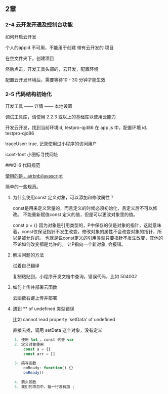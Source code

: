 ## 2章


### 2-4 云开发开通及控制台功能

如何开启云开发


个人的appid 不可用，不能用于创建 带有云开发的 项目

在空文件夹下，创建项目

然后点击，开发工具头部的，云开发，配置环境

配置云开发环境后，需要等待10 - 30 分钟才能生效



### 2-5 代码结构初始化

开发工具 —— 详情 —— 本地设置

调试工具库，请使用 2.2.3 或以上的基础库以使用云能力




开发云开发，找到当前环境id, testpro-qjd86
在 app.js 中，配置环境 id，testpro-qjd86


traceUser: true,  记录使用过小程序的访问用户 


icont-font  小图标寻找网址


###2-6 代码规范


[使用的是，airbnb/javascript](https://github.com/shipskunkun/javascript-zh)

简单的一些规范。


1. 为什么使用const 定义对象，可以添加和修改属性？
	
	const是用来定义常量的，而且定义的时候必须初始化，且定义后不可以修改。
	不能重新赋值const 定义的值，但是可以更改对象里的值。
	
	const p = {}
	因为对象是引用类型的，P中保存的仅是对象的指针，这就意味着，const仅保证指针不发生改变，修改对象的属性不会改变对象的指针，所以是被允许的。
	也就是说const定义的引用类型只要指针不发生改变，其他的不论如何改变都是允许的。
	让P指向一个新对象, 会报错。
	
2. 解决问题的方法
	
	试着自己翻译
	
	复制粘贴到，小程序开发文档中查询，错误代码，比如 504002
	
3. 如何上传并部署云函数
	
	 云函数右键上传并部署

4. 遇到 ** of undefined 类型错误
	
	比如 cannot read property 'setData' of undefined
	
	直接去找，调用 setData 这个对象，没有定义

```javascript
	1. 使用 let 、const 代替 var
	2. 定义对象使用 
		const a = {}
		const arr = []
		
	3. 简写函数  
		onReady: function() {}
		onReady()
		
	4. 箭头函数
	5. 我们的项目中，每一行没有加 ;
```




	